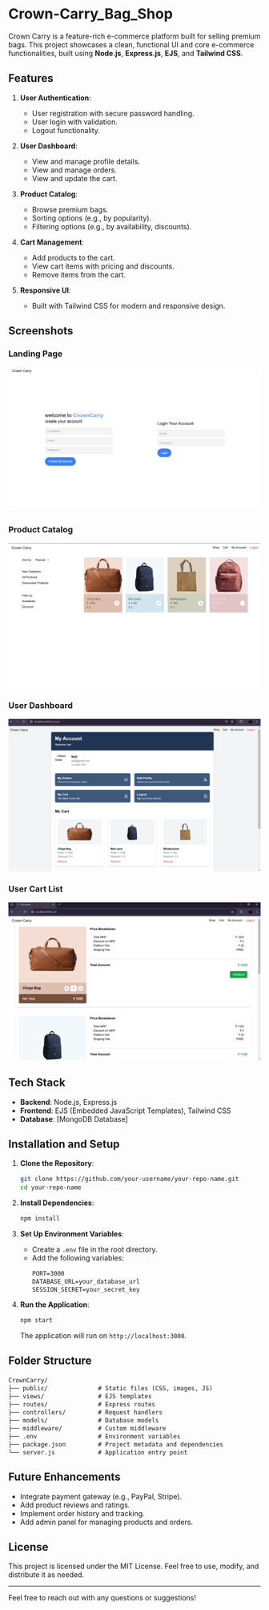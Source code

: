 # Crown-Carry_Bag_Shop

Crown Carry is a feature-rich e-commerce platform built for selling premium bags. This project showcases a clean, functional UI and core e-commerce functionalities, built using **Node.js**, **Express.js**, **EJS**, and **Tailwind CSS**.

## Features

1. **User Authentication**:
   - User registration with secure password handling.
   - User login with validation.
   - Logout functionality.

2. **User Dashboard**:
   - View and manage profile details.
   - View and manage orders.
   - View and update the cart.

3. **Product Catalog**:
   - Browse premium bags.
   - Sorting options (e.g., by popularity).
   - Filtering options (e.g., by availability, discounts).

4. **Cart Management**:
   - Add products to the cart.
   - View cart items with pricing and discounts.
   - Remove items from the cart.

5. **Responsive UI**:
   - Built with Tailwind CSS for modern and responsive design.

## Screenshots

### Landing Page
![Landing Page](./screenshots/landinpage.png)

### Product Catalog
![Product Catalog](./screenshots/Catalogshop.png)

### User Dashboard
![User Account](./screenshots/userprofile.png)

### User Cart List
![User's cart list](./screenshots/usercart.png)

## Tech Stack

- **Backend**: Node.js, Express.js
- **Frontend**: EJS (Embedded JavaScript Templates), Tailwind CSS
- **Database**: [MongoDB Database]

## Installation and Setup

1. **Clone the Repository**:
   ```bash
   git clone https://github.com/your-username/your-repo-name.git
   cd your-repo-name
   ```

2. **Install Dependencies**:
   ```bash
   npm install
   ```

3. **Set Up Environment Variables**:
   - Create a `.env` file in the root directory.
   - Add the following variables:
     ```env
     PORT=3000
     DATABASE_URL=your_database_url
     SESSION_SECRET=your_secret_key
     ```

4. **Run the Application**:
   ```bash
   npm start
   ```
   The application will run on `http://localhost:3000`.

## Folder Structure

```plaintext
CrownCarry/
├── public/              # Static files (CSS, images, JS)
├── views/               # EJS templates
├── routes/              # Express routes
├── controllers/         # Request handlers
├── models/              # Database models
├── middleware/          # Custom middleware
├── .env                 # Environment variables
├── package.json         # Project metadata and dependencies
└── server.js            # Application entry point
```

## Future Enhancements

- Integrate payment gateway (e.g., PayPal, Stripe).
- Add product reviews and ratings.
- Implement order history and tracking.
- Add admin panel for managing products and orders.

## License

This project is licensed under the MIT License. Feel free to use, modify, and distribute it as needed.

---

Feel free to reach out with any questions or suggestions!

